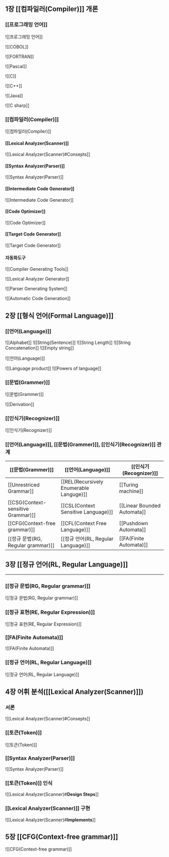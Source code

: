 ## 1장 [[컴파일러(Compiler)]] 개론

### [[프로그래밍 언어]]
![[프로그래밍 언어]]

![[COBOL]]

![[FORTRAN]]

![[Pascal]]

![[C]]

![[C++]]

![[Java]]

![[C sharp]]

### [[컴파일러(Compiler)]]
![[컴파일러(Compiler)]]

#### [[Lexical Analyzer(Scanner)]]
![[Lexical Analyzer(Scanner)#Consepts]]
#### [[Syntax Analyzer(Parser)]]
![[Syntax Analyzer(Parser)]]
#### [[Intermediate Code Generator]]
![[Intermediate Code Generator]]

#### [[Code Optimizer]]
![[Code Optimizer]]
#### [[Target Code Generator]]
![[Target Code Generator]]
#### 자동화도구
![[Compiler Generating Tools]]

![[Lexical Analyzer Generator]]

![[Parser Generating System]]

![[Automatic Code Generation]]

## 2장 [[형식 언어(Formal Language)]]
### [[언어(Language)]]
![[Alphabet]]
![[String(Sentence)]]
![[String Length]]
![[String Concatenation]]
![[Empty string]]

![[언어(Language)]]

![[Language product]]
![[Powers of language]]

### [[문법(Grammer)]]
![[문법(Grammer)]]

![[Derivation]]

### [[인식기(Recognizer)]]
![[인식기(Recognizer)]]

### [[언어(Language)]], [[문법(Grammer)]], [[인식기(Recognizer)]] 관계

| [[문법(Grammer)]]                  | [[언어(Language)]]                      | [[인식기(Recognizer)]]      |
| ---------------------------------- | --------------------------------------- | --------------------------- |
| [[Unrestriced Grammar]]            | [[REL(Recursively Enumerable Languge)]] | [[Turing machine]]          |
| [[CSG(Context-sensitive Grammar)]] | [[CSL(Context Sensitive Language)]]     | [[Linear Bounded Automata]] |
| [[CFG(Context-free grammar)]]      | [[CFL(Context Free Language)]]          | [[Pushdown Automata]]       | 
| [[정규 문법(RG, Regular grammar)]] | [[정규 언어(RL, Regular Language)]]     | [[FA(Finite Automata)]]     |

## 3장 [[정규 언어(RL, Regular Language)]]
---
### [[정규 문법(RG, Regular grammar)]]
![[정규 문법(RG, Regular grammar)]]
### [[정규 표현(RE, Regular Expression)]]
![[정규 표현(RE, Regular Expression)]]
### [[FA(Finite Automata)]]
![[FA(Finite Automata)]]

### [[정규 언어(RL, Regular Language)]]
![[정규 언어(RL, Regular Language)]]

## 4장 어휘 분석([[Lexical Analyzer(Scanner)]])
### 서론
![[Lexical Analyzer(Scanner)#Consepts]]
### [[토큰(Token)]]
![[토큰(Token)]]
### [[Syntax Analyzer(Parser)]]
![[Syntax Analyzer(Parser)]]

### [[토큰(Token)]] 인식
![[Lexical Analyzer(Scanner)#**Design Steps**]]

### [[Lexical Analyzer(Scanner)]] 구현
![[Lexical Analyzer(Scanner)#**Implements**]]

## 5장 [[CFG(Context-free grammar)]]

![[CFG(Context-free grammar)]]
